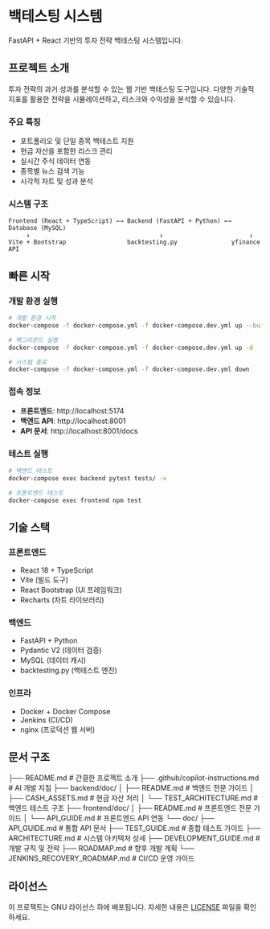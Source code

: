 # 백테스팅 시스템

FastAPI + React 기반의 투자 전략 백테스팅 시스템입니다.

## 프로젝트 소개

투자 전략의 과거 성과를 분석할 수 있는 웹 기반 백테스팅 도구입니다. 다양한 기술적 지표를 활용한 전략을 시뮬레이션하고, 리스크와 수익성을 분석할 수 있습니다.

### 주요 특징
- 포트폴리오 및 단일 종목 백테스트 지원
- 현금 자산을 포함한 리스크 관리
- 실시간 주식 데이터 연동
- 종목별 뉴스 검색 기능
- 시각적 차트 및 성과 분석

### 시스템 구조
```
Frontend (React + TypeScript) ←→ Backend (FastAPI + Python) ←→ Database (MySQL)
     ↓                                    ↓                        ↓
Vite + Bootstrap                 backtesting.py               yfinance API
```

## 빠른 시작

### 개발 환경 실행
```bash
# 개발 환경 시작
docker-compose -f docker-compose.yml -f docker-compose.dev.yml up --build

# 백그라운드 실행
docker-compose -f docker-compose.yml -f docker-compose.dev.yml up -d

# 시스템 종료
docker-compose -f docker-compose.yml -f docker-compose.dev.yml down
```

### 접속 정보
- **프론트엔드**: http://localhost:5174
- **백엔드 API**: http://localhost:8001
- **API 문서**: http://localhost:8001/docs

### 테스트 실행
```bash
# 백엔드 테스트
docker-compose exec backend pytest tests/ -v

# 프론트엔드 테스트
docker-compose exec frontend npm test
```

## 기술 스택

### 프론트엔드
- React 18 + TypeScript
- Vite (빌드 도구)
- React Bootstrap (UI 프레임워크)
- Recharts (차트 라이브러리)

### 백엔드
- FastAPI + Python
- Pydantic V2 (데이터 검증)
- MySQL (데이터 캐시)
- backtesting.py (백테스트 엔진)

### 인프라
- Docker + Docker Compose
- Jenkins (CI/CD)
- nginx (프로덕션 웹 서버)

## 문서 구조

├── README.md                           # 간결한 프로젝트 소개
├── .github/copilot-instructions.md     # AI 개발 지침
├── backend/doc/
│   ├── README.md                       # 백엔드 전문 가이드
│   ├── CASH_ASSETS.md                  # 현금 자산 처리
│   └── TEST_ARCHITECTURE.md            # 백엔드 테스트 구조
├── frontend/doc/
│   ├── README.md                       # 프론트엔드 전문 가이드
│   └── API_GUIDE.md                    # 프론트엔드 API 연동
└── doc/
    ├── API_GUIDE.md                    # 통합 API 문서
    ├── TEST_GUIDE.md                   # 종합 테스트 가이드
    ├── ARCHITECTURE.md                 # 시스템 아키텍처 상세
    ├── DEVELOPMENT_GUIDE.md            # 개발 규칙 및 전략
    ├── ROADMAP.md                      # 향후 개발 계획
    └── JENKINS_RECOVERY_ROADMAP.md     # CI/CD 운영 가이드

## 라이선스

이 프로젝트는 GNU 라이선스 하에 배포됩니다. 자세한 내용은 [LICENSE](LICENSE) 파일을 확인하세요.